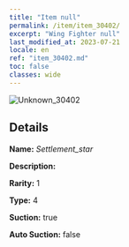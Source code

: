 ```yaml
---
title: "Item null"
permalink: /item/item_30402/
excerpt: "Wing Fighter null"
last_modified_at: 2023-07-21
locale: en
ref: "item_30402.md"
toc: false
classes: wide
---
```



 ![Unknown_30402](/images/item/Settlement_star_p.png)



## Details

 **Name:** *Settlement_star* 

 **Description:** 

 **Rarity:** 1 

 **Type:** 4 

 **Suction:** true 

 **Auto Suction:** false 


